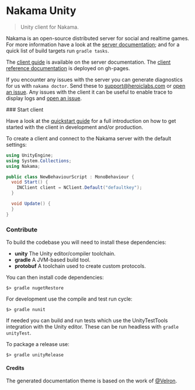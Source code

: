 Nakama Unity
============

> Unity client for Nakama.

Nakama is an open-source distributed server for social and realtime games. For more information have a look at the [server documentation](https://heroiclabs.com/docs/); and for a quick list of build targets run `gradle tasks`.

The [client guide](https://heroiclabs.com/docs/clients/unity/) is available on the server documentation. The [client reference documentation](http://heroiclabs.github.io/nakama-unity/) is deployed on gh-pages.

If you encounter any issues with the server you can generate diagnostics for us with `nakama doctor`. Send these to support@heroiclabs.com or [open an issue](https://github.com/heroiclabs/nakama/issues). Any issues with the client it can be useful to enable trace to display logs and [open an issue](https://github.com/heroiclabs/nakama-unity/issues).

### Start client

Have a look at the [quickstart guide](https://heroiclabs.com/docs/clients/unity/) for a full introduction on how to get started with the client in development and/or production.

To create a client and connect to the Nakama server with the default settings:

```csharp
using UnityEngine;
using System.Collections;
using Nakama;

public class NewBehaviourScript : MonoBehaviour {
  void Start() {
    INClient client = NClient.Default("defaultkey");
  }

  void Update() {
  }
}
```

### Contribute

To build the codebase you will need to install these dependencies:

* __unity__ The Unity editor/compiler toolchain.
* __gradle__ A JVM-based build tool.
* __protobuf__ A toolchain used to create custom protocols.

You can then install code dependencies:

```
$> gradle nugetRestore
```

For development use the compile and test run cycle:

```
$> gradle nunit
```

If needed you can build and run tests which use the UnityTestTools integration with the Unity editor. These can be run headless with `gradle unityTest`.

To package a release use:

```
$> gradle unityRelease
```

#### Credits

The generated documentation theme is based on the work of [@Velron](https://github.com/Velron/doxygen-bootstrapped/).
